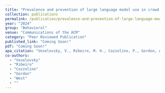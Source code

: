 ```yaml
---
title: "Prevalence and prevention of large language model use in crowd work"
collection: publications
permalink: /publication/prevalence-and-prevention-of-large-language-model-use-in-crowd-work
year: "2024"
group: "Behavioral"
venue: "Communications of the ACM"
category: "Peer Reviewed Publication"
published_link: "Coming Soon!"
pdf: "Coming Soon!"
apa_citation: "Veselovsky, V., Ribeiro, M. H., Cozzolino, P., Gordon, A., Rothschild, D., & West, R. (2023). Prevalence and prevention of large language model use in crowd work. arXiv preprint arXiv:2310.15683."
co-authors:
  - "Veselovsky"
  - "Ribeiro"
  - "Cozzolino"
  - "Gordon"
  - "West"
  - ""
---
```

